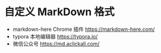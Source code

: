 # 自定义 MarkDown 格式
- markdown-here Chrome 插件 https://markdown-here.com/
- typora 本地编辑器 https://typora.io/
- 微信公众号 https://md.aclickall.com/
